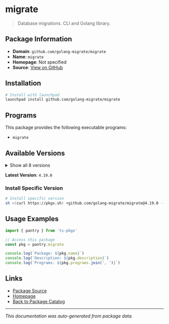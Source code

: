 # migrate

> Database migrations. CLI and Golang library.

## Package Information

- **Domain**: `github.com/golang-migrate/migrate`
- **Name**: `migrate`
- **Homepage**: Not specified
- **Source**: [View on GitHub](https://github.com/pkgxdev/pantry/tree/main/projects/github.com/golang-migrate/migrate/package.yml)

## Installation

```bash
# Install with launchpad
launchpad install github.com/golang-migrate/migrate
```

## Programs

This package provides the following executable programs:

- `migrate`

## Available Versions

<details>
<summary>Show all 8 versions</summary>

- `4.19.0`, `4.18.3`, `4.18.2`, `4.18.1`, `4.18.0`
- `4.17.1`, `4.17.0`, `4.16.2`

</details>

**Latest Version**: `4.19.0`

### Install Specific Version

```bash
# Install specific version
sh <(curl https://pkgx.sh) +github.com/golang-migrate/migrate@4.19.0 -- $SHELL -i
```

## Usage Examples

```typescript
import { pantry } from 'ts-pkgx'

// Access this package
const pkg = pantry.migrate

console.log(`Package: ${pkg.name}`)
console.log(`Description: ${pkg.description}`)
console.log(`Programs: ${pkg.programs.join(', ')}`)
```

## Links

- [Package Source](https://github.com/pkgxdev/pantry/tree/main/projects/github.com/golang-migrate/migrate/package.yml)
- [Homepage](#)
- [Back to Package Catalog](../../../package-catalog.md)

---

*This documentation was auto-generated from package data.*
